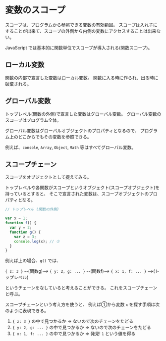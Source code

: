 # 変数のスコープ
スコープは、プログラムから参照できる変数の有効範囲。
スコープは入れ子にすることが出来て、スコープの外側から内側の変数にアクセスすることは出来ない。

JavaScript では基本的に関数単位でスコープが導入される(関数スコープ)。

## ローカル変数
関数の内部で宣言した変数はローカル変数。
関数に入る時に作られ、出る時に破棄される。

## グローバル変数
トップレベル(関数の外側)で宣言した変数はグローバル変数。
グローバル変数のスコープはプログラム全体。

グローバル変数はグローバルオブジェクトのプロパティとなるので、
プログラム上のどこからでもその変数を参照できる。

例えば、`console`, `Array`, `Object`, `Math` 等はすべてグローバル変数。

## スコープチェーン
スコープをオブジェクトとして捉えてみる。

トップレベルや各関数がスコープというオブジェクト(スコープオブジェクト)を持っているとすると、
そこで宣言された変数は、スコープオブジェクトのプロパティとなる。

```js
// トップレベル (関数の外側)

var x = 1;
function f() {
  var y = 2;
  function g() {
    var z = 3;
    console.log(x); // ①
  }
}
```

例えば上の場合、`g()` では、

`{ z: 3 }` --(関数g)--> `{ y: 2, g: ... }` --(関数f)--> `{ x: 1, f: ... }` -->(トップレベル)

というチェーンをなしていると考えることができる。
これをスコープチェーンと呼ぶ。

スコープチェーンという考え方を使うと、
例えば①から変数 `x` を探す手順は次のように表現できる。

1. `{ z: 3 }` の中で見つかるか => ないので次のチェーンをたどる
2. `{ y: 2, g: ... }` の中で見つかるか => ないので次のチェーンをたどる
3. `{ x: 1, f: ... }` の中で見つかるか => 発見! `1` という値を得る
